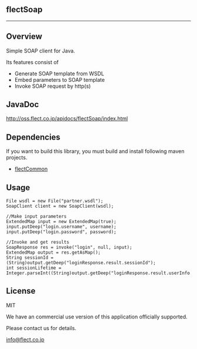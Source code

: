 flectSoap
-----------------
-----------------

Overview
--------
Simple SOAP client for Java.

Its features consist of 

- Generate SOAP template from WSDL
- Embed parameters to SOAP template
- Invoke SOAP request by http(s)

JavaDoc
-------
http://oss.flect.co.jp/apidocs/flectSoap/index.html

Dependencies
------------
If you want to build this library, you must build and install following maven projects.

- [flectCommon](https://github.com/FLECT-DEV-TEAM/flectCommon)

Usage
-----
    File wsdl = new File("partner.wsdl");
    SoapClient client = new SoapClient(wsdl);
    
    //Make input parameters
    ExtendedMap input = new ExtendedMap(true);
    input.putDeep("login.username", username);
    input.putDeep("login.password", password);
    
    //Invoke and get results
    SoapResponse res = invoke("login", null, input);
    ExtendedMap output = res.getAsMap();
    String sessionId = (String)output.getDeep("loginResponse.result.sessionId");
    int sessionLifetime = Integer.parseInt((String)output.getDeep("loginResponse.result.userInfo.sessionSecondsValid"));

License
-------
MIT

We have an commercial use version of this application officially supported.

Please contact us for details.

info@flect.co.jp
